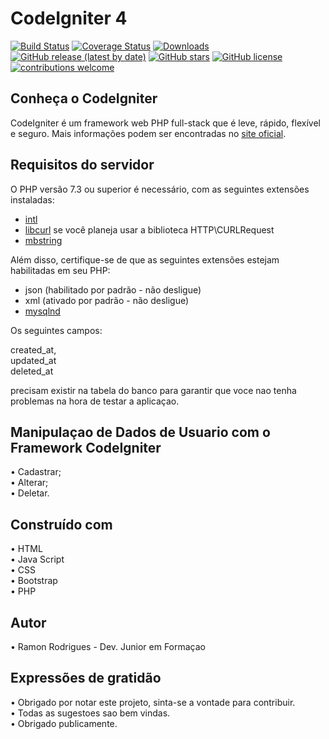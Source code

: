 # CodeIgniter 4

[![Build Status](https://github.com/codeigniter4/CodeIgniter4/workflows/PHPUnit/badge.svg)](https://github.com/codeigniter4/CodeIgniter4/actions?query=workflow%3A%22PHPUnit%22)
[![Coverage Status](https://coveralls.io/repos/github/codeigniter4/CodeIgniter4/badge.svg?branch=develop)](https://coveralls.io/github/codeigniter4/CodeIgniter4?branch=develop)
[![Downloads](https://poser.pugx.org/codeigniter4/framework/downloads)](https://packagist.org/packages/codeigniter4/framework)
[![GitHub release (latest by date)](https://img.shields.io/github/v/release/codeigniter4/CodeIgniter4)](https://packagist.org/packages/codeigniter4/framework)
[![GitHub stars](https://img.shields.io/github/stars/codeigniter4/CodeIgniter4)](https://packagist.org/packages/codeigniter4/framework)
[![GitHub license](https://img.shields.io/github/license/codeigniter4/CodeIgniter4)](https://github.com/codeigniter4/CodeIgniter4/blob/develop/LICENSE)
[![contributions welcome](https://img.shields.io/badge/contributions-welcome-brightgreen.svg?style=flat)](https://github.com/codeigniter4/CodeIgniter4/pulls)
<br>

## Conheça o CodeIgniter

CodeIgniter é um framework web PHP full-stack que é leve, rápido, flexível e seguro.
Mais informações podem ser encontradas no [site oficial](http://codeigniter.com).

## Requisitos do servidor

O PHP versão 7.3 ou superior é necessário, com as seguintes extensões instaladas:

- [intl](http://php.net/manual/en/intl.requirements.php)
- [libcurl](http://php.net/manual/en/curl.requirements.php) se você planeja usar a biblioteca HTTP\CURLRequest
- [mbstring](http://php.net/manual/en/mbstring.installation.php)

Além disso, certifique-se de que as seguintes extensões estejam habilitadas em seu PHP:

- json (habilitado por padrão - não desligue)
- xml (ativado por padrão - não desligue)
- [mysqlnd](http://php.net/manual/en/mysqlnd.install.php)

Os seguintes campos: 

created_at, <br>
updated_at <br>
deleted_at 

precisam existir na tabela do banco para garantir que voce nao tenha problemas na hora de testar a aplicaçao. 


## Manipulaçao de Dados de Usuario com o Framework CodeIgniter

• Cadastrar; <br>
• Alterar; <br>
• Deletar. <br>


## Construído com
• HTML<br>
• Java Script<br>
• CSS<br>
• Bootstrap<br>
• PHP<br>

## Autor<br>
• Ramon Rodrigues - Dev. Junior em Formaçao

## Expressões de gratidão<br>
• Obrigado por notar este projeto, sinta-se a vontade para contribuir.<br>
• Todas as sugestoes sao bem vindas.<br>
• Obrigado publicamente.<br>